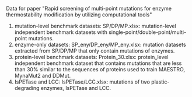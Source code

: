 Data for paper "Rapid screening of multi-point mutations for enzyme thermostability modification by utilizing computational tools" 
1. mutation-level benchmark datasets:
  SP/DP/MP.xlsx: mutation-level independent benchmark datasets with single-point/double-point/multi-point mutations.
2. enzyme-only datasets:
  SP_eny/DP_eny/MP_eny.xlsx: mutation datasets extracted from SP/DP/MP that only contain mutations of enzymes.
3. protein-level benchmark datasets:
  Protein_30.xlsx: protein_level independent benchmark dataset that contains mutations that are less than 30% similar to the sequences of proteins used to train MAESTRO, MynaMut2 and DDMut. 
4. IsPETase and LCC:
  IsPETase/LCC.xlsx: mutations of two plastic-degrading enzymes, IsPETase and LCC.
